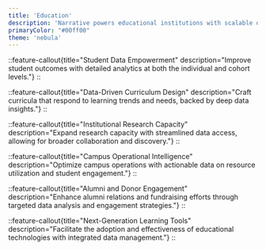 ```yaml
---
title: 'Education'
description: 'Narrative powers educational institutions with scalable data collaboration tools for student success and research advancement.'
primaryColor: "#00ff00"
theme: 'nebula'
---
```

::feature-callout{title="Student Data Empowerment" description="Improve student outcomes with detailed analytics at both the individual and cohort levels."}
::

::feature-callout{title="Data-Driven Curriculum Design" description="Craft curricula that respond to learning trends and needs, backed by deep data insights."}
::

::feature-callout{title="Institutional Research Capacity" description="Expand research capacity with streamlined data access, allowing for broader collaboration and discovery."}
::

::feature-callout{title="Campus Operational Intelligence" description="Optimize campus operations with actionable data on resource utilization and student engagement."}
::

::feature-callout{title="Alumni and Donor Engagement" description="Enhance alumni relations and fundraising efforts through targeted data analysis and engagement strategies."}
::

::feature-callout{title="Next-Generation Learning Tools" description="Facilitate the adoption and effectiveness of educational technologies with integrated data management."}
::